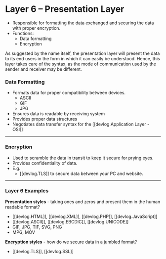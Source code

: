 
# Layer 6 – Presentation Layer

- Responsible for formatting the data exchanged and securing the data with proper encryption.
- Functions:
  - Data formatting
  - Encryption

As suggested by the name itself, the presentation layer will present the data to its end users in the form in which it can easily be understood. Hence, this layer takes care of the syntax, as the mode of communication used by the sender and receiver may be different.

### Data Formatting

- Formats data for proper compatibility between devices.
  - ASCII
  - GIF
  - JPG
- Ensures data is readable by receiving system
- Provides proper data structures
- Negotiates data transfer syntax for the [[devlog.Application Layer - OSI]]

---

### Encryption

- Used to scramble the data in transit to keep it secure for prying eyes.
- Provides confidentiality of data.
- E.g.
  - [[devlog.TLS]] to secure data between your PC and website.

---

### Layer 6 Examples

**Presentation styles** - taking ones and zeros and present them in the human readable format?

- [[devlog.HTML]], [[devlog.XML]], [[devlog.PHP]], [[devlog.JavaScript]]
- [[devlog.ASCII]], [[devlog.EBCDIC]], [[devlog.UNICODE]]
- GIF, JPG, TIF, SVG, PNG
- MPG, MOV

**Encryption styles** - how do we secure data in a jumbled format?

- [[devlog.TLS]], [[devlog.SSL]]
